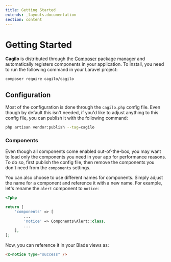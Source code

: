 ```yaml
---
title: Getting Started
extends: _layouts.documentation
section: content
---
```


# Getting Started

**Cagilo** is distributed through the [Composer](https://getcomposer.org/) package manager and automatically registers components in your application. To install, you need to run the following command in your Laravel project:

```bash
composer require cagilo/cagilo
```

## Configuration

Most of the configuration is done through the `cagilo.php` config file. Even though by default this isn't needed, if you'd like to adjust anything to this config file, you can publish it with the following command:

```bash
php artisan vendor:publish --tag=cagilo
```

### Components

Even though all components come enabled out-of-the-box, you may want to load only the components you need in your app for performance reasons. To do so, first publish the config file, then remove the components you don't need from the `components` settings.

You can also choose to use different names for components. Simply adjust the name for a component and reference it with a new name. For example, let's rename the `alert` component to `notice`:

```php
<?php

return [
    'components' => [
        ...
        'notice' => Components\Alert::class,
        ...
    ],
];
```

Now, you can reference it in your Blade views as:

```html
<x-notice type="success" />
```

